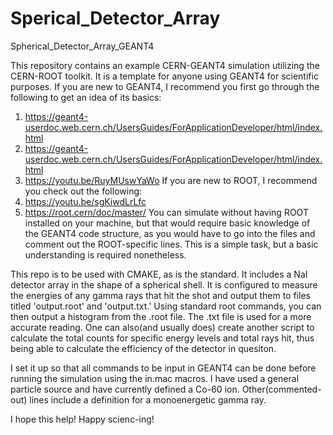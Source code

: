 # Sperical_Detector_Array
Spherical_Detector_Array_GEANT4

This repository contains an example CERN-GEANT4 simulation utilizing the CERN-ROOT toolkit. It is a template for anyone using GEANT4 for scientific purposes.
If you are new to GEANT4, I recommend you first go through the following to get an idea of its basics:
  1. https://geant4-userdoc.web.cern.ch/UsersGuides/ForApplicationDeveloper/html/index.html
  2. https://geant4-userdoc.web.cern.ch/UsersGuides/ForApplicationDeveloper/html/index.html
  3. https://youtu.be/RuyMUswYaWo
If you are new to ROOT, I recommend you check out the following:
  1. https://youtu.be/sgKiwdLrLfc
  2. https://root.cern/doc/master/
You can simulate without having ROOT installed on your machine, but that would require basic knowledge of the GEANT4 code structure, as you would have to go into the files and comment out the ROOT-specific lines. This is a simple task, but a basic understanding is required nonetheless.

This repo is to be used with CMAKE, as is the standard. It includes a NaI detector array in the shape of a spherical shell. It is configured to measure the energies of any gamma rays that hit the shot and output them to files titled 'output.root' and 'output.txt.' Using standard root commands, you can then output a histogram from the .root file. The .txt file is used for a more accurate reading. One can also(and usually does) create another script to calculate the total counts for specific energy levels and total rays hit, thus being able to calculate the efficiency of the detector in quesiton. 

I set it up so that all commands to be input in GEANT4 can be done before running the simulation using the in.mac macros. I have used a general particle source and have currently defined a Co-60 ion. Other(commented-out) lines include a definition for a monoenergetic gamma ray. 

I hope this help! Happy scienc-ing!
